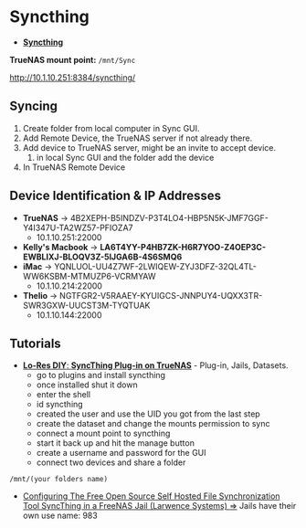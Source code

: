 # Syncthing

- [**Syncthing**](https://syncthing.net)

**TrueNAS mount point:** `/mnt/Sync`

http://10.1.10.251:8384/syncthing/

## Syncing

1. Create folder from local computer in Sync GUI.
2. Add Remote Device, the TrueNAS server if not already there.
3. Add device to TrueNAS server, might be an invite to accept device.
   1. in local Sync GUI and the folder add the device
4. In TrueNAS Remote Device

## Device Identification & IP Addresses

- **TrueNAS** &rarr; 4B2XEPH-B5INDZV-P3T4LO4-HBP5N5K-JMF7GGF-Y4I347U-TA2WZ57-PFIOZA7
  - 10.1.10.251:22000
- **Kelly's Macbook** &rarr; **LA6T4YY-P4HB7ZK-H6R7YOO-Z4OEP3C-EWBLIXJ-BLOQV3Z-5IJGA6B-4S6SMQ6**
- **iMac**  &rarr; YQNLUOL-UU4Z7WF-2LWIQEW-ZYJ3DFZ-32QL4TL-WW6KSBM-MTMUZP6-VCRMYAW
  - 10.1.10.214:22000
- **Thelio**  &rarr; NGTFGR2-V5RAAEY-KYUIGCS-JNNPUY4-UQXX3TR-SWR3GXW-UUCST3M-TYQTUAK
  - 10.1.10.144:22000

## Tutorials

- [**Lo-Res DIY**: **SyncThing Plug-in on TrueNAS**](https://youtu.be/xBWb-174BLg) - Plug-in, Jails, Datasets.
  - go to plugins and install syncthing
  - once installed shut it down
  - enter the shell
  - id syncthing
  - created the user and use the UID you got from the last step
  - create the dataset and change the mounts permission to sync
  - connect a mount point to syncthing
  - start it back up and hit the manage button
  - create a username and password for the GUI
  - connect two devices and share a folder

```
/mnt/(your folders name)
```

- [Configuring The Free Open Source Self Hosted File Synchronization Tool SyncThing in a FreeNAS Jail (Larwence Systems) &rArr;](https://youtu.be/xkER4b5JX8g_)
	Jails have their own use name: 983
